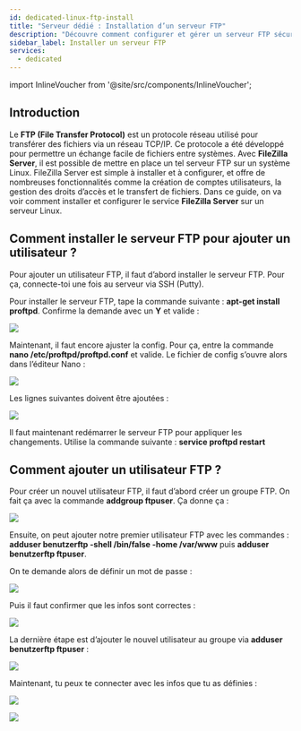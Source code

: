 ```yaml
---
id: dedicated-linux-ftp-install
title: "Serveur dédié : Installation d’un serveur FTP"
description: "Découvre comment configurer et gérer un serveur FTP sécurisé sous Linux avec FileZilla Server pour faciliter les transferts de fichiers et l’accès utilisateur → En savoir plus maintenant"
sidebar_label: Installer un serveur FTP
services:
  - dedicated
---
```


import InlineVoucher from '@site/src/components/InlineVoucher';

## Introduction

Le **FTP (File Transfer Protocol)** est un protocole réseau utilisé pour transférer des fichiers via un réseau TCP/IP. Ce protocole a été développé pour permettre un échange facile de fichiers entre systèmes. Avec **FileZilla Server**, il est possible de mettre en place un tel serveur FTP sur un système Linux. FileZilla Server est simple à installer et à configurer, et offre de nombreuses fonctionnalités comme la création de comptes utilisateurs, la gestion des droits d’accès et le transfert de fichiers. Dans ce guide, on va voir comment installer et configurer le service **FileZilla Server** sur un serveur Linux.

<InlineVoucher />

## Comment installer le serveur FTP pour ajouter un utilisateur ?

Pour ajouter un utilisateur FTP, il faut d’abord installer le serveur FTP. Pour ça, connecte-toi une fois au serveur via SSH (Putty).

Pour installer le serveur FTP, tape la commande suivante : **apt-get install proftpd**. Confirme la demande avec un **Y** et valide :

![](https://screensaver01.zap-hosting.com/index.php/s/MWzQMoq5yrRXP7Y/preview)

Maintenant, il faut encore ajuster la config. Pour ça, entre la commande **nano /etc/proftpd/proftpd.conf** et valide. Le fichier de config s’ouvre alors dans l’éditeur Nano :

![](https://screensaver01.zap-hosting.com/index.php/s/8X4A6MZEr27YqFf/preview)

Les lignes suivantes doivent être ajoutées :

![](https://screensaver01.zap-hosting.com/index.php/s/7ykDgQeP2qTHSbm/preview)

Il faut maintenant redémarrer le serveur FTP pour appliquer les changements. Utilise la commande suivante : **service proftpd restart**

## Comment ajouter un utilisateur FTP ?

Pour créer un nouvel utilisateur FTP, il faut d’abord créer un groupe FTP. On fait ça avec la commande **addgroup ftpuser**. Ça donne ça :

![](https://screensaver01.zap-hosting.com/index.php/s/eQ2yfySHYx3Wzcp/preview)

Ensuite, on peut ajouter notre premier utilisateur FTP avec les commandes : **adduser benutzerftp -shell /bin/false -home /var/www** puis **adduser benutzerftp ftpuser**.

On te demande alors de définir un mot de passe :

![](https://screensaver01.zap-hosting.com/index.php/s/4cmAAMcBaoTQ4QD/preview)

Puis il faut confirmer que les infos sont correctes :

![](https://screensaver01.zap-hosting.com/index.php/s/6bNjWnr7ie3Cnty/preview)

La dernière étape est d’ajouter le nouvel utilisateur au groupe via **adduser benutzerftp ftpuser** :

![](https://screensaver01.zap-hosting.com/index.php/s/bj277RHHMBQtPbp/preview)

Maintenant, tu peux te connecter avec les infos que tu as définies :

![](https://screensaver01.zap-hosting.com/index.php/s/7toWfnRSmQzGL9r/preview)


![](https://screensaver01.zap-hosting.com/index.php/s/oHsAKpc7MHqEQCF/preview)


<InlineVoucher />